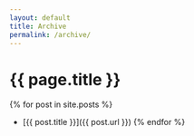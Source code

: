 ```yaml
---
layout: default
title: Archive
permalink: /archive/
---
```


# {{ page.title }}

{% for post in site.posts %}
* [{{ post.title }}]({{ post.url }})
{% endfor %}